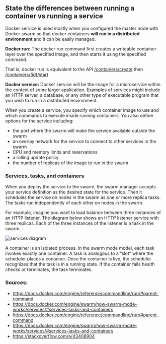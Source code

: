 

## State the differences between running a container vs running a service 

Docker service is used mostly when you configured the master node with Docker swarm so that docker containers **will run in a distributed environment** and it can be easily managed.

 **Docker run:** The docker run command first creates a writeable container layer over the specified image, and then starts it using the specified command.

That is, docker run is equivalent to the API <u>/containers/create</u> then <u>/containers/(id)/start</u>

 **Docker service:** Docker service will be the image for a microservice within the context of some larger application. Examples of services might include an HTTP server, a database, or any other type of executable program that you wish to run in a distributed environment.

When you create a service, you specify which container image to use and which commands to execute inside running containers. You also define options for the service including:

- the port where the swarm will make the service available outside the swarm
- an overlay network for the service to connect to other services in the swarm
- CPU and memory limits and reservations
- a rolling update policy
- the number of replicas of the image to run in the swarm

### Services, tasks, and containers

When you deploy the service to the swarm, the swarm manager accepts your service definition as the desired state for the service. Then it schedules the service on nodes in the swarm as one or more replica tasks. The tasks run independently of each other on nodes in the swarm.

For example, imagine you want to load balance between three instances of an HTTP listener. The diagram below shows an HTTP listener service with three replicas. Each of the three instances of the listener is a task in the swarm.

![services diagram](https://docs.docker.com/engine/swarm/images/services-diagram.png)

A container is an isolated process. In the swarm mode model, each task invokes exactly one container. A task is analogous to a “slot” where the scheduler places a container. Once the container is live, the scheduler recognizes that the task is in a running state. If the container fails health checks or terminates, the task terminates.

### Sources:

* <https://docs.docker.com/engine/reference/commandline/run/#parent-command>
* <https://docs.docker.com/engine/swarm/how-swarm-mode-works/services/#services-tasks-and-containers>
* https://docs.docker.com/engine/reference/commandline/run/#parent-command
* https://docs.docker.com/engine/swarm/how-swarm-mode-works/services/#services-tasks-and-containers
* https://stackoverflow.com/a/43408904


